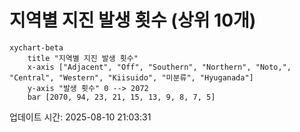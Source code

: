 # 지역별 지진 발생 횟수 (상위 10개)

```mermaid
xychart-beta
    title "지역별 지진 발생 횟수"
    x-axis ["Adjacent", "Off", "Southern", "Northern", "Noto,", "Central", "Western", "Kiisuido", "미분류", "Hyuganada"]
    y-axis "발생 횟수" 0 --> 2072
    bar [2070, 94, 23, 21, 15, 13, 9, 8, 7, 5]
```

업데이트 시간: 2025-08-10 21:03:31
